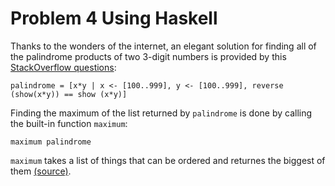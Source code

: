 # Problem 4 Using Haskell 

Thanks to the wonders of the internet, an elegant solution for finding all of the palindrome products of two 3-digit numbers is provided by this [StackOverflow questions](http://stackoverflow.com/questions/1258145/palindromes-in-haskell): 

    palindrome = [x*y | x <- [100..999], y <- [100..999], reverse (show(x*y)) == show (x*y)] 

Finding the maximum of the list returned by `palindrome` is done by calling the built-in function `maximum`: 

    maximum palindrome

`maximum` takes a list of things that can be ordered and returnes the biggest of them [(source)](http://learnyouahaskell.com/recursion#maximum-awesome). 
